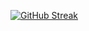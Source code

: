 [![GitHub Streak](https://streak-stats.demolab.com?user=roqu1&theme=dark&date_format=j%20M%5B%20Y%5D&hide_current_streak=true)](https://git.io/streak-stats)
